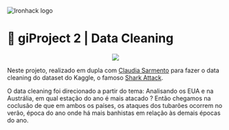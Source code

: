 ![Ironhack logo](https://i.imgur.com/1QgrNNw.png)

# 🧹 giProject 2 | Data Cleaning

<p align="center">
  <img src="https://media.giphy.com/media/Ycr587EkQo8KY/giphy.gif">
</p>


Neste projeto, realizado em dupla com [Claudia Sarmento](github.com/claudia-sarmento) para fazer o data cleaning do dataset do Kaggle, o famoso [Shark Attack](https://www.kaggle.com/teajay/global-shark-attacks).

O data cleaning foi direcionado a partir do tema: Analisando os EUA e na Austrália, em qual estação do ano é mais atacado ?
Então chegamos na coclusão de que em ambos os países, os ataques dos tubarões ocorrem no verão, época do ano onde há mais banhistas em relação às demais épocas do ano.